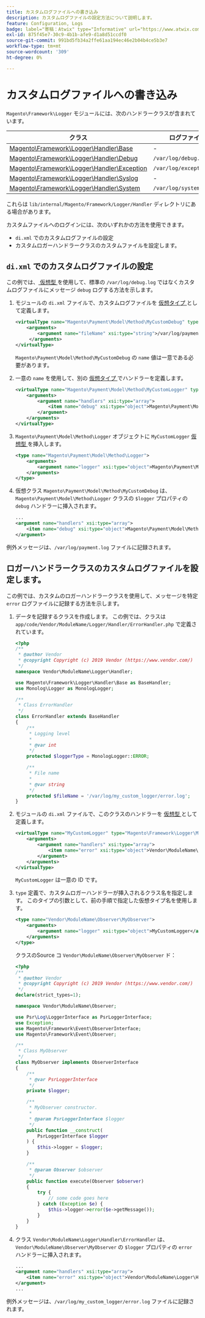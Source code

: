```yaml
---
title: カスタムログファイルへの書き込み
description: カスタムログファイルの設定方法について説明します。
feature: Configuration, Logs
badge: label="寄稿：Atwix" type="Informative" url="https://www.atwix.com/" tooltip="Atwix"
exl-id: 875f45e7-30c9-4b1b-afe9-d1a8d51ccdf0
source-git-commit: 991bd5fb34a2ffe61aa194ec46e2b04b4ce5b3e7
workflow-type: tm+mt
source-wordcount: '309'
ht-degree: 0%

---
```


# カスタムログファイルへの書き込み

`Magento\Framework\Logger` モジュールには、次のハンドラークラスが含まれています。

| クラス | ログファイル |
| ----- | -------- |
| [Magento\Framework\Logger\Handler\Base][base] | - |
| [Magento\Framework\Logger\Handler\Debug][debug] | `/var/log/debug.log` |
| [Magento\Framework\Logger\Handler\Exception][exception] | `/var/log/exception.log` |
| [Magento\Framework\Logger\Handler\Syslog][syslog] | - |
| [Magento\Framework\Logger\Handler\System][system] | `/var/log/system.log` |

これらは `lib/internal/Magento/Framework/Logger/Handler` ディレクトリにある場合があります。

カスタムファイルへのログインには、次のいずれかの方法を使用できます。

- `di.xml` でのカスタムログファイルの設定
- カスタムロガーハンドラークラスのカスタムファイルを設定します。

## `di.xml` でのカスタムログファイルの設定

この例では、[ 仮想型 ](https://developer.adobe.com/commerce/php/development/build/dependency-injection-file/#virtual-types) を使用して、標準の `/var/log/debug.log` ではなくカスタムログファイルにメッセージ `debug` ログする方法を示します。

1. モジュールの `di.xml` ファイルで、カスタムログファイルを [ 仮想タイプ ](https://developer.adobe.com/commerce/php/development/build/dependency-injection-file/#virtual-types) として定義します。

   ```xml
   <virtualType name="Magento\Payment\Model\Method\MyCustomDebug" type="Magento\Framework\Logger\Handler\Base">
       <arguments>
           <argument name="fileName" xsi:type="string">/var/log/payment.log</argument>
        </arguments>
   </virtualType>
   ```

   `Magento\Payment\Model\Method\MyCustomDebug` の `name` 値は一意である必要があります。

1. 一意の `name` を使用して、別の [ 仮想タイプ ](https://developer.adobe.com/commerce/php/development/build/dependency-injection-file/#virtual-types) でハンドラーを定義します。

   ```xml
   <virtualType name="Magento\Payment\Model\Method\MyCustomLogger" type="Magento\Framework\Logger\Monolog">
       <arguments>
           <argument name="handlers" xsi:type="array">
               <item name="debug" xsi:type="object">Magento\Payment\Model\Method\MyCustomDebug</item>
           </argument>
       </arguments>
   </virtualType>
   ```

1. `Magento\Payment\Model\Method\Logger` オブジェクトに `MyCustomLogger` [ 仮想型 ](https://developer.adobe.com/commerce/php/development/build/dependency-injection-file/#virtual-types) を挿入します。

   ```xml
   <type name="Magento\Payment\Model\Method\Logger">
       <arguments>
           <argument name="logger" xsi:type="object">Magento\Payment\Model\Method\MyCustomLogger</argument>
       </arguments>
   </type>
   ```

1. 仮想クラス `Magento\Payment\Model\Method\MyCustomDebug` は、`Magento\Payment\Model\Method\Logger` クラスの `$logger` プロパティの `debug` ハンドラーに挿入されます。

   ```xml
   ...
   <argument name="handlers" xsi:type="array">
       <item name="debug" xsi:type="object">Magento\Payment\Model\Method\MyCustomDebug</item>
   </argument>
   ```

例外メッセージは、`/var/log/payment.log` ファイルに記録されます。

## ロガーハンドラークラスのカスタムログファイルを設定します。

この例では、カスタムのロガーハンドラークラスを使用して、メッセージを特定 `error` ログファイルに記録する方法を示します。

1. データを記録するクラスを作成します。 この例では、クラスは `app/code/Vendor/ModuleName/Logger/Handler/ErrorHandler.php` で定義されています。

   ```php
   <?php
   /**
    * @author Vendor
    * @copyright Copyright (c) 2019 Vendor (https://www.vendor.com/)
    */
   namespace Vendor\ModuleName\Logger\Handler;
   
   use Magento\Framework\Logger\Handler\Base as BaseHandler;
   use Monolog\Logger as MonologLogger;
   
   /**
    * Class ErrorHandler
    */
   class ErrorHandler extends BaseHandler
   {
       /**
        * Logging level
        *
        * @var int
        */
       protected $loggerType = MonologLogger::ERROR;
   
       /**
        * File name
        *
        * @var string
        */
       protected $fileName = '/var/log/my_custom_logger/error.log';
   }
   ```

1. モジュールの `di.xml` ファイルで、このクラスのハンドラーを [ 仮想型 ](https://developer.adobe.com/commerce/php/development/build/dependency-injection-file/#virtual-types) として定義します。

   ```xml
   <virtualType name="MyCustomLogger" type="Magento\Framework\Logger\Monolog">
       <arguments>
           <argument name="handlers" xsi:type="array">
               <item name="error" xsi:type="object">Vendor\ModuleName\Logger\Handler\ErrorHandler</item>
           </argument>
       </arguments>
   </virtualType>
   ```

   `MyCustomLogger` は一意の ID です。

1. `type` 定義で、カスタムロガーハンドラーが挿入されるクラス名を指定します。 このタイプの引数として、前の手順で指定した仮想タイプ名を使用します。

   ```xml
   <type name="Vendor\ModuleName\Observer\MyObserver">
       <arguments>
           <argument name="logger" xsi:type="object">MyCustomLogger</argument>
       </arguments>
   </type>
   ```

   クラスのSource コ `Vendor\ModuleName\Observer\MyObserver` ド：

   ```php
   <?php
   /**
    * @author Vendor
    * @copyright Copyright (c) 2019 Vendor (https://www.vendor.com/)
    */
   declare(strict_types=1);
   
   namespace Vendor\ModuleName\Observer;
   
   use Psr\Log\LoggerInterface as PsrLoggerInterface;
   use Exception;
   use Magento\Framework\Event\ObserverInterface;
   use Magento\Framework\Event\Observer;
   
   /**
    * Class MyObserver
    */
   class MyObserver implements ObserverInterface
   {
       /**
        * @var PsrLoggerInterface
        */
       private $logger;
   
       /**
        * MyObserver constructor.
        *
        * @param PsrLoggerInterface $logger
        */
       public function __construct(
           PsrLoggerInterface $logger
       ) {
           $this->logger = $logger;
       }
   
       /**
        * @param Observer $observer
        */
       public function execute(Observer $observer)
       {
           try {
               // some code goes here
           } catch (Exception $e) {
               $this->logger->error($e->getMessage());
           }
       }
   }
   ```

1. クラス `Vendor\ModuleName\Logger\Handler\ErrorHandler` は、`Vendor\ModuleName\Observer\MyObserver` の `$logger` プロパティの `error` ハンドラーに挿入されます。

   ```xml
   ...
   <argument name="handlers" xsi:type="array">
       <item name="error" xsi:type="object">Vendor\ModuleName\Logger\Handler\ErrorHandler</item>
   </argument>
   ...
   ```

例外メッセージは、`/var/log/my_custom_logger/error.log` ファイルに記録されます。

<!-- link definitions -->

[base]: https://github.com/magento/magento2/blob/2.4/lib/internal/Magento/Framework/Logger/Handler/Base.php
[debug]: https://github.com/magento/magento2/blob/2.4/lib/internal/Magento/Framework/Logger/Handler/Debug.php
[exception]: https://github.com/magento/magento2/blob/2.4/lib/internal/Magento/Framework/Logger/Handler/Exception.php
[syslog]: https://github.com/magento/magento2/blob/2.4/lib/internal/Magento/Framework/Logger/Handler/Syslog.php
[system]: https://github.com/magento/magento2/blob/2.4/lib/internal/Magento/Framework/Logger/Handler/System.php
